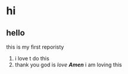 # hi 
## hello 
this is my first reporisty 
1. i love t do this
2. thank you
god is *love* ***Amen***
i am loving this 
